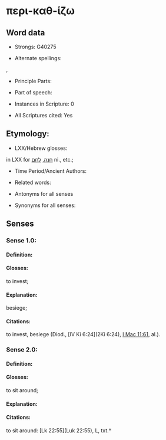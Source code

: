 # περι-καθ-ίζω

<!-- Status: S2=NeedsEdits -->
<!-- Lexica used for edits:   -->

## Word data

* Strongs: G40275

* Alternate spellings:

,

* Principle Parts: 


* Part of speech: 


* Instances in Scripture: 0

* All Scriptures cited: Yes

## Etymology: 


* LXX/Hebrew glosses: 

in LXX for [חנה](//en-uhl/H2583), [לחם](//en-uhl/H3898) ni., etc.;

* Time Period/Ancient Authors: 


* Related words: 

* Antonyms for all senses

* Synonyms for all senses: 

## Senses 

### Sense  1.0: 

#### Definition: 

#### Glosses: 

to invest; 

#### Explanation: 

besiege; 

#### Citations: 

to invest, besiege (Diod., [IV Ki 6:24](2Ki 6:24), [I Mac 11:61](1Macc.11.61), al.).

### Sense  2.0: 

#### Definition: 

#### Glosses: 

to sit around; 

#### Explanation: 


#### Citations: 

to sit around: [Lk 22:55](Luk 22:55), L, txt.†
